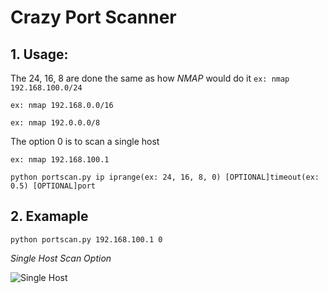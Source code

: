 # Crazy Port Scanner


## 1. Usage:
The 24, 16, 8 are done the same as how *NMAP* would do it
`ex: nmap 192.168.100.0/24`

`ex: nmap 192.168.0.0/16`

`ex: nmap 192.0.0.0/8`

The option 0 is to scan a single host

`ex: nmap 192.168.100.1`


```
python portscan.py ip iprange(ex: 24, 16, 8, 0) [OPTIONAL]timeout(ex: 0.5) [OPTIONAL]port
```

## 2. Examaple

```
python portscan.py 192.168.100.1 0
```
_Single Host Scan Option_


![Single Host](https://i.imgur.com/CdWkG4o.png)

